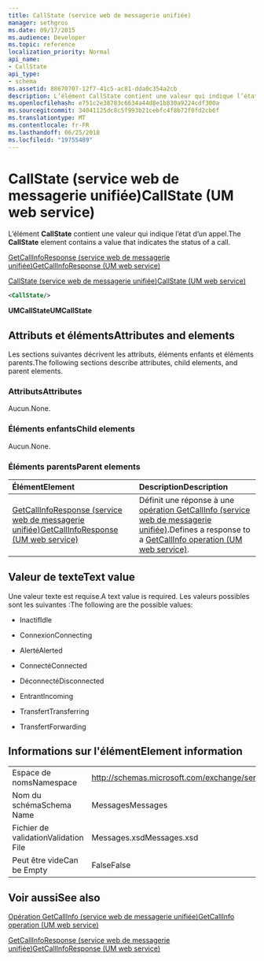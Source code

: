 ```yaml
---
title: CallState (service web de messagerie unifiée)
manager: sethgros
ms.date: 09/17/2015
ms.audience: Developer
ms.topic: reference
localization_priority: Normal
api_name:
- CallState
api_type:
- schema
ms.assetid: 88670707-12f7-41c5-ac81-dda0c354a2cb
description: L’élément CallState contient une valeur qui indique l’état d’un appel.
ms.openlocfilehash: e751c2e38783c6634a44d8e1b830a9224cdf300a
ms.sourcegitcommit: 34041125dc8c5f993b21cebfc4f8b72f0fd2cb6f
ms.translationtype: MT
ms.contentlocale: fr-FR
ms.lasthandoff: 06/25/2018
ms.locfileid: "19755489"
---
```

# <a name="callstate-um-web-service"></a><span data-ttu-id="5027d-103">CallState (service web de messagerie unifiée)</span><span class="sxs-lookup"><span data-stu-id="5027d-103">CallState (UM web service)</span></span>

<span data-ttu-id="5027d-104">L’élément **CallState** contient une valeur qui indique l’état d’un appel.</span><span class="sxs-lookup"><span data-stu-id="5027d-104">The **CallState** element contains a value that indicates the status of a call.</span></span> 
  
[<span data-ttu-id="5027d-105">GetCallInfoResponse (service web de messagerie unifiée)</span><span class="sxs-lookup"><span data-stu-id="5027d-105">GetCallInfoResponse (UM web service)</span></span>](getcallinforesponse-um-web-service.md)
  
[<span data-ttu-id="5027d-106">CallState (service web de messagerie unifiée)</span><span class="sxs-lookup"><span data-stu-id="5027d-106">CallState (UM web service)</span></span>](callstate-um-web-service.md)
  
```xml
<CallState/>
```

 <span data-ttu-id="5027d-107">**UMCallState**</span><span class="sxs-lookup"><span data-stu-id="5027d-107">**UMCallState**</span></span>
## <a name="attributes-and-elements"></a><span data-ttu-id="5027d-108">Attributs et éléments</span><span class="sxs-lookup"><span data-stu-id="5027d-108">Attributes and elements</span></span>

<span data-ttu-id="5027d-109">Les sections suivantes décrivent les attributs, éléments enfants et éléments parents.</span><span class="sxs-lookup"><span data-stu-id="5027d-109">The following sections describe attributes, child elements, and parent elements.</span></span>
  
### <a name="attributes"></a><span data-ttu-id="5027d-110">Attributs</span><span class="sxs-lookup"><span data-stu-id="5027d-110">Attributes</span></span>

<span data-ttu-id="5027d-111">Aucun.</span><span class="sxs-lookup"><span data-stu-id="5027d-111">None.</span></span>
  
### <a name="child-elements"></a><span data-ttu-id="5027d-112">Éléments enfants</span><span class="sxs-lookup"><span data-stu-id="5027d-112">Child elements</span></span>

<span data-ttu-id="5027d-113">Aucun.</span><span class="sxs-lookup"><span data-stu-id="5027d-113">None.</span></span>
  
### <a name="parent-elements"></a><span data-ttu-id="5027d-114">Éléments parents</span><span class="sxs-lookup"><span data-stu-id="5027d-114">Parent elements</span></span>

|<span data-ttu-id="5027d-115">**Élément**</span><span class="sxs-lookup"><span data-stu-id="5027d-115">**Element**</span></span>|<span data-ttu-id="5027d-116">**Description**</span><span class="sxs-lookup"><span data-stu-id="5027d-116">**Description**</span></span>|
|:-----|:-----|
|[<span data-ttu-id="5027d-117">GetCallInfoResponse (service web de messagerie unifiée)</span><span class="sxs-lookup"><span data-stu-id="5027d-117">GetCallInfoResponse (UM web service)</span></span>](getcallinforesponse-um-web-service.md) <br/> |<span data-ttu-id="5027d-118">Définit une réponse à une [opération GetCallInfo (service web de messagerie unifiée)](getcallinfo-operation-um-web-service.md).</span><span class="sxs-lookup"><span data-stu-id="5027d-118">Defines a response to a [GetCallInfo operation (UM web service)](getcallinfo-operation-um-web-service.md).</span></span>  <br/> |
   
## <a name="text-value"></a><span data-ttu-id="5027d-119">Valeur de texte</span><span class="sxs-lookup"><span data-stu-id="5027d-119">Text value</span></span>

<span data-ttu-id="5027d-120">Une valeur texte est requise.</span><span class="sxs-lookup"><span data-stu-id="5027d-120">A text value is required.</span></span> <span data-ttu-id="5027d-121">Les valeurs possibles sont les suivantes :</span><span class="sxs-lookup"><span data-stu-id="5027d-121">The following are the possible values:</span></span>
  
- <span data-ttu-id="5027d-122">Inactif</span><span class="sxs-lookup"><span data-stu-id="5027d-122">Idle</span></span>
    
- <span data-ttu-id="5027d-123">Connexion</span><span class="sxs-lookup"><span data-stu-id="5027d-123">Connecting</span></span>
    
- <span data-ttu-id="5027d-124">Alerté</span><span class="sxs-lookup"><span data-stu-id="5027d-124">Alerted</span></span>
    
- <span data-ttu-id="5027d-125">Connecté</span><span class="sxs-lookup"><span data-stu-id="5027d-125">Connected</span></span>
    
- <span data-ttu-id="5027d-126">Déconnecté</span><span class="sxs-lookup"><span data-stu-id="5027d-126">Disconnected</span></span>
    
- <span data-ttu-id="5027d-127">Entrant</span><span class="sxs-lookup"><span data-stu-id="5027d-127">Incoming</span></span>
    
- <span data-ttu-id="5027d-128">Transfert</span><span class="sxs-lookup"><span data-stu-id="5027d-128">Transferring</span></span>
    
- <span data-ttu-id="5027d-129">Transfert</span><span class="sxs-lookup"><span data-stu-id="5027d-129">Forwarding</span></span>
    
## <a name="element-information"></a><span data-ttu-id="5027d-130">Informations sur l'élément</span><span class="sxs-lookup"><span data-stu-id="5027d-130">Element information</span></span>

|||
|:-----|:-----|
|<span data-ttu-id="5027d-131">Espace de noms</span><span class="sxs-lookup"><span data-stu-id="5027d-131">Namespace</span></span>  <br/> |http://schemas.microsoft.com/exchange/services/2006/message  <br/> |
|<span data-ttu-id="5027d-132">Nom du schéma</span><span class="sxs-lookup"><span data-stu-id="5027d-132">Schema Name</span></span>  <br/> |<span data-ttu-id="5027d-133">Messages</span><span class="sxs-lookup"><span data-stu-id="5027d-133">Messages</span></span>  <br/> |
|<span data-ttu-id="5027d-134">Fichier de validation</span><span class="sxs-lookup"><span data-stu-id="5027d-134">Validation File</span></span>  <br/> |<span data-ttu-id="5027d-135">Messages.xsd</span><span class="sxs-lookup"><span data-stu-id="5027d-135">Messages.xsd</span></span>  <br/> |
|<span data-ttu-id="5027d-136">Peut être vide</span><span class="sxs-lookup"><span data-stu-id="5027d-136">Can be Empty</span></span>  <br/> |<span data-ttu-id="5027d-137">False</span><span class="sxs-lookup"><span data-stu-id="5027d-137">False</span></span>  <br/> |
   
## <a name="see-also"></a><span data-ttu-id="5027d-138">Voir aussi</span><span class="sxs-lookup"><span data-stu-id="5027d-138">See also</span></span>



[<span data-ttu-id="5027d-139">Opération GetCallInfo (service web de messagerie unifiée)</span><span class="sxs-lookup"><span data-stu-id="5027d-139">GetCallInfo operation (UM web service)</span></span>](getcallinfo-operation-um-web-service.md)
  
[<span data-ttu-id="5027d-140">GetCallInfoResponse (service web de messagerie unifiée)</span><span class="sxs-lookup"><span data-stu-id="5027d-140">GetCallInfoResponse (UM web service)</span></span>](getcallinforesponse-um-web-service.md)

